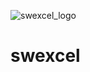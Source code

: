 ![swexcel_logo](https://github.com/diesdasjunge/swexcel/assets/72585192/68ab345a-9a9a-4cad-9227-e073ecfc76d5)

# swexcel
